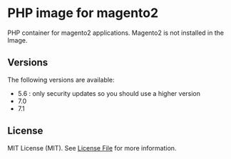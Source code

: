 PHP image for magento2
======================

PHP container for magento2 applications. Magento2 is not installed in the Image.

Versions
--------

The following versions are available:
- 5.6 : only security updates so you should use a higher version
- 7.0
- 7.1

License
-------

MIT License (MIT). See [License File](LICENSE.md) for more information.
